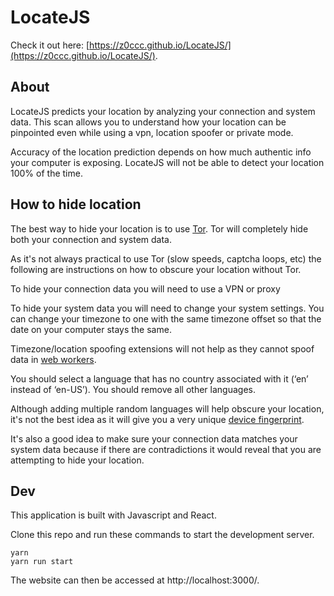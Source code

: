 # LocateJS

Check it out here: [https://z0ccc.github.io/LocateJS/](https://z0ccc.github.io/LocateJS/).

## About

LocateJS predicts your location by analyzing your connection and system data. This scan allows you to understand how your location can be pinpointed even while using a vpn, location spoofer or private mode.

Accuracy of the location prediction depends on how much authentic info your computer is exposing. LocateJS will not be able to detect your location 100% of the time.

## How to hide location

The best way to hide your location is to use [Tor](https://www.torproject.org/). Tor will completely hide both your connection and system data.

As it's not always practical to use Tor (slow speeds, captcha loops, etc) the following are instructions on how to obscure your location without Tor.

To hide your connection data you will need to use a VPN or proxy

To hide your system data you will need to change your system settings. You can change your timezone to one with the same timezone offset so that the date on your computer stays the same. 

Timezone/location spoofing extensions will not help as they cannot spoof data in [web workers](https://developer.mozilla.org/en-US/docs/Web/API/Web_Workers_API/Using_web_workers). 

You should select a language that has no country associated with it (‘en’ instead of ‘en-US’). You should remove all other languages. 

Although adding multiple random languages will help obscure your location, it's not the best idea as it will give you a very unique [device fingerprint](https://en.wikipedia.org/wiki/Device_fingerprint).

It's also a good idea to make sure your connection data matches your system data because if there are contradictions it would reveal that you are attempting to hide your location. 


## Dev

This application is built with Javascript and React.

Clone this repo and run these commands to start the development server. 

```
yarn
yarn run start
```

The website can then be accessed at http://localhost:3000/.
